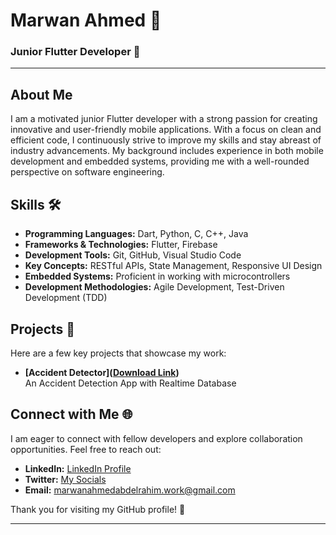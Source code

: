 # Marwan Ahmed 👋

### Junior Flutter Developer 📱

---

## About Me

I am a motivated junior Flutter developer with a strong passion for creating innovative and user-friendly mobile applications. With a focus on clean and efficient code, I continuously strive to improve my skills and stay abreast of industry advancements. My background includes experience in both mobile development and embedded systems, providing me with a well-rounded perspective on software engineering.

## Skills 🛠️

- **Programming Languages:** Dart, Python, C, C++, Java
- **Frameworks & Technologies:** Flutter, Firebase
- **Development Tools:** Git, GitHub, Visual Studio Code
- **Key Concepts:** RESTful APIs, State Management, Responsive UI Design
- **Embedded Systems:** Proficient in working with microcontrollers
- **Development Methodologies:** Agile Development, Test-Driven Development (TDD)

## Projects 🚀

Here are a few key projects that showcase my work:

- **[Accident Detector]([Download Link](https://www.mediafire.com/folder/i3y1kx6zk2o88/Accident+Detector+Android))**  
  An Accident Detection App with Realtime Database

## Connect with Me 🌐

I am eager to connect with fellow developers and explore collaboration opportunities. Feel free to reach out:

- **LinkedIn:** [LinkedIn Profile](https://www.linkedin.com/in/marwan-ahmed-abdelrehem/)
- **Twitter:** [My Socials](https://guns.lol/kaiowa)
- **Email:** marwanahmedabdelrahim.work@gmail.com

Thank you for visiting my GitHub profile! 🙌

---
